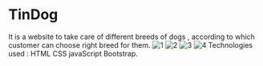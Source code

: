 # TinDog
It is a website to take care of different breeds of dogs , according to which customer can choose right breed for them.
![1](https://user-images.githubusercontent.com/86163674/136510448-6d7b3d7e-8ac9-44ac-99f2-099ee93928e9.PNG)
![2](https://user-images.githubusercontent.com/86163674/136510454-c4e1e3a2-2357-44af-9fbe-7b266031bb85.PNG)
![3](https://user-images.githubusercontent.com/86163674/136510459-599211e0-c7e0-4252-bcdc-062b6d78c0fc.PNG)
![4](https://user-images.githubusercontent.com/86163674/136510468-4e8c725e-2be5-47b1-a29f-62e4aa6d7010.PNG)
Technologies used : 
HTML 
CSS 
javaScript 
Bootstrap.
